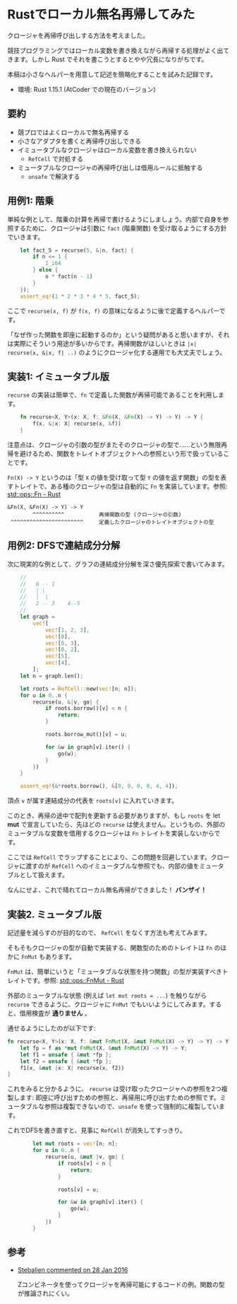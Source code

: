 # Rustでローカル無名再帰してみた

クロージャを再帰呼び出しする方法を考えました。

競技プログラミングではローカル変数を書き換えながら再帰する処理がよく出てきます。しかし Rust でそれを書こうとするとやや冗長になりがちです。

本稿は小さなヘルパーを用意して記述を簡略化することを試みた記録です。

- 環境: Rust 1.15.1 (AtCoder での現在のバージョン)

## 要約

- 競プロではよくローカルで無名再帰する
- 小さなアダプタを書くと再帰呼び出しできる
- イミュータブルなクロージャはローカル変数を書き換えられない
    - `RefCell` で対処する
- ミュータブルなクロージャの再帰呼び出しは借用ルールに抵触する
    - `unsafe` で解決する

## 用例1: 階乗

単純な例として、階乗の計算を再帰で書けるようにしましょう。内部で自身を参照するために、クロージャは引数に `fact` (階乗関数) を受け取るようにする方針でいきます。

```rust
    let fact_5 = recurse(5, &|n, fact| {
        if n <= 1 {
            1_i64
        } else {
            n * fact(n - 1)
        }
    });
    assert_eq!(1 * 2 * 3 * 4 * 5, fact_5);
```

ここで ``recurse(x, f)`` が ``f(x, f)`` の意味になるように後で定義するヘルパーです。

「なぜ作った関数を即座に起動するのか」という疑問があると思いますが、それは実際にそういう用途が多いからです。再帰関数がほしいときは ``|x| recurse(x, &|x, f| ..)`` のようにクロージャ化する運用でも大丈夫でしょう。

## 実装1: イミュータブル版

`recurse` の実装は簡単で、`fn` で定義した関数が再帰可能であることを利用します。

```rust
    fn recurse<X, Y>(x: X, f: &Fn(X, &Fn(X) -> Y) -> Y) -> Y {
        f(x, &|x: X| recurse(x, &f))
    }
```

注意点は、クロージャの引数の型がまたそのクロージャの型で……という無限再帰を避けるため、関数をトレイトオブジェクトへの参照という形で扱っていることです。

``Fn(X) -> Y`` というのは「型 `X` の値を受け取って型 `Y` の値を返す関数」の型を表すトレイトで、ある種のクロージャの型は自動的に `Fn` を実装しています。参照: [std::ops::Fn - Rust](https://doc.rust-lang.org/std/ops/trait.Fn.html)

    &Fn(X, &Fn(X) -> Y) -> Y
            ^^^^^^^^^^           再帰関数の型 (クロージャの引数)
     ^^^^^^^^^^^^^^^^^^^^^^^     定義したクロージャのトレイトオブジェクトの型

## 用例2: DFSで連結成分分解

次に現実的な例として、グラフの連結成分分解を深さ優先探索で書いてみます。

```rust
    //
    //   0 -- 1
    //   | \
    //   |  \
    //   2 -- 3    4--5
    //
    let graph =
        vec![
            vec![1, 2, 3],
            vec![0],
            vec![0, 3],
            vec![0, 2],
            vec![5],
            vec![4],
        ];
    let n = graph.len();

    let roots = RefCell::new(vec![n; n]);
    for u in 0..n {
        recurse(u, &|v, go| {
            if roots.borrow()[v] < n {
                return;
            }

            roots.borrow_mut()[v] = u;

            for &w in graph[v].iter() {
                go(w);
            }
        })
    }

    assert_eq!(&*roots.borrow(), &[0, 0, 0, 0, 4, 4]);
```

頂点 `v` が属す連結成分の代表を ``roots[v]`` に入れていきます。

このとき、再帰の途中で配列を更新する必要がありますが、もし `roots` を let **mut** で宣言していたら、先ほどの `recurse` は使えません。というもの、外部のミュータブルな変数を借用するクロージャは `Fn` トレイトを実装しないからです。

ここでは `RefCell` でラップすることにより、この問題を回避しています。クロージャに渡すのが `RefCell` へのイミュータブルな参照でも、内部の値をミュータブルとして扱えます。

なんにせよ、これで晴れてローカル無名再帰ができました！ **バンザイ！**

## 実装2. ミュータブル版

記述量を減らすのが目的なので、 `RefCell` をなくす方法も考えてみます。

そもそもクロージャの型が自動で実装する、関数型のためのトレイトは `Fn` のほかに `FnMut` もあります。

`FnMut` は、簡単にいうと「ミュータブルな状態を持つ関数」の型が実装すべきトレイトです。参照: [std::ops::FnMut - Rust](https://doc.rust-lang.org/std/ops/trait.FnMut.html)

外部のミュータブルな状態 (例えば ``let mut roots = ...``) を触りながら `recurse` できるように、クロージャに `FnMut` でもいいようにしてみます。すると、借用検査が **通りません** 。

通せるようにしたのが以下です:

```rust
fn recurse<X, Y>(x: X, f: &mut FnMut(X, &mut FnMut(X) -> Y) -> Y) -> Y {
    let fp = f as *mut FnMut(X, &mut FnMut(X) -> Y) -> Y;
    let f1 = unsafe { &mut *fp };
    let f2 = unsafe { &mut *fp };
    f1(x, &mut |x: X| recurse(x, f2))
}
```

これをみると分かるように、 `recurse` は受け取ったクロージャへの参照を2つ複製します: 即座に呼び出すための参照と、再帰用に呼び出すための参照です。ミュータブルな参照は複製できないので、`unsafe` を使って強制的に複製しています。

これでDFSを書き直すと、見事に `RefCell` が消失してすっきり。

```rust
        let mut roots = vec![n; n];
        for u in 0..n {
            recurse(u, &mut |v, go| {
                if roots[v] < n {
                    return;
                }

                roots[v] = u;

                for &w in graph[v].iter() {
                    go(w);
                }
            })
        }
```

## 参考

- [Stebalien commented on 28 Jan 2016](https://github.com/Hoverbear/rust-rosetta/issues/450#issuecomment-175848086)

    Zコンビネータを使ってクロージャを再帰可能にするコードの例。関数の型が推論されにくい。

